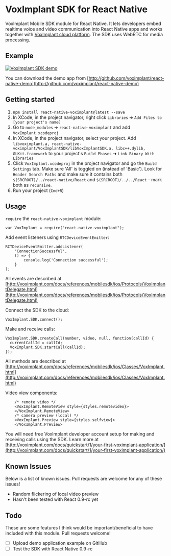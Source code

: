 # VoxImplant SDK for React Native

VoxImplant Mobile SDK module for React Native. It lets developers embed realtime voice and video communication into React Native apps and works together with [VoxImplant cloud platform](http://voximplant.com). The SDK uses WebRTC for media processing.

## Example
[![VoxImplant SDK demo](http://static.voximplant.com/react-native-voximplant.gif)](http://www.youtube.com/watch?v=k4FJS1Dg5Mw)

You can download the demo app from [http://github.com/voximplant/react-native-demo](http://github.com/voximplant/react-native-demo)

## Getting started

1. `npm install react-native-voximplant@latest --save`
2. In XCode, in the project navigator, right click `Libraries` ➜ `Add Files to [your project's name]`
3. Go to `node_modules` ➜ `react-native-voximplant` and add `VoxImplant.xcodeproj`
4. In XCode, in the project navigator, select your project. Add `libvoximplant.a, react-native-voximplant/VoxImplantSDK/libVoxImplantSDK.a, libc++.dylib, GLKit.framework` to your project's `Build Phases` ➜ `Link Binary With Libraries`
5. Click `VoxImplant.xcodeproj` in the project navigator and go the `Build Settings` tab. Make sure 'All' is toggled on (instead of 'Basic'). Look for `Header Search Paths` and make sure it contains both `$(SRCROOT)/../react-native/React` and `$(SRCROOT)/../../React` - mark both as `recursive`.
5. Run your project (`Cmd+R`)

## Usage
`require` the `react-native-voximplant` module:

    var VoxImplant = require("react-native-voximplant");

Add event listeners using `RTCDeviceEventEmitter`:

    RCTDeviceEventEmitter.addListener(
        'ConnectionSuccessful',
        () => {
            console.log('Connection successful');
        }
    );

All events are described at [http://voximplant.com/docs/references/mobilesdk/ios/Protocols/VoxImplantDelegate.html](http://voximplant.com/docs/references/mobilesdk/ios/Protocols/VoxImplantDelegate.html) 

Connect the SDK to the cloud:

    VoxImplant.SDK.connect();   
    
Make and receive calls:
    
    VoxImplant.SDK.createCall(number, video, null, function(callId) {
      currentCallId = callId;      
      VoxImplant.SDK.startCall(callId);      
    });
    
All methods are described at [http://voximplant.com/docs/references/mobilesdk/ios/Classes/VoxImplant.html](http://voximplant.com/docs/references/mobilesdk/ios/Classes/VoxImplant.html)
    
Video view components:

        /* remote video */
        <VoxImplant.RemoteView style={styles.remotevideo}>
        </VoxImplant.RemoteView>
        /* camera preview (local) */
        <VoxImplant.Preview style={styles.selfview}>
        </VoxImplant.Preview>  

You will need free VoxImplant developer account setup for making and receiving calls using the SDK. Learn more at [http://voximplant.com/docs/quickstart/1/your-first-voximplant-application/](http://voximplant.com/docs/quickstart/1/your-first-voximplant-application/)


## Known Issues
Below is a list of known issues. Pull requests are welcome for any of these issues!

- Random flickering of local video preview
- Hasn't been tested with React 0.9-rc yet

## Todo
These are some features I think would be important/beneficial to have included with this module. Pull requests welcome!

- [ ] Upload demo application example on GitHub
- [ ] Test the SDK with React Native 0.9-rc
